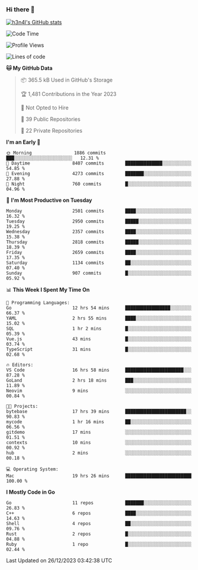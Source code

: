 ### Hi there 👋

[![h3n4l's GitHub stats](https://github-readme-stats.vercel.app/api?username=h3n4l&count_private=true&show_icons=true&theme=radical)](https://github.com/h3n4l/github-readme-stats)

<!--START_SECTION:waka-->
![Code Time](http://img.shields.io/badge/Code%20Time-1%2C813%20hrs%2016%20mins-blue)

![Profile Views](http://img.shields.io/badge/Profile%20Views-1-blue)

![Lines of code](https://img.shields.io/badge/From%20Hello%20World%20I%27ve%20Written-4.0%20million%20lines%20of%20code-blue)

**🐱 My GitHub Data** 

> 📦 365.5 kB Used in GitHub's Storage 
 > 
> 🏆 1,481 Contributions in the Year 2023
 > 
> 🚫 Not Opted to Hire
 > 
> 📜 39 Public Repositories 
 > 
> 🔑 22 Private Repositories 
 > 
**I'm an Early 🐤** 

```text
🌞 Morning                1886 commits        ███░░░░░░░░░░░░░░░░░░░░░░   12.31 % 
🌆 Daytime                8407 commits        ██████████████░░░░░░░░░░░   54.85 % 
🌃 Evening                4273 commits        ███████░░░░░░░░░░░░░░░░░░   27.88 % 
🌙 Night                  760 commits         █░░░░░░░░░░░░░░░░░░░░░░░░   04.96 % 
```
📅 **I'm Most Productive on Tuesday** 

```text
Monday                   2501 commits        ████░░░░░░░░░░░░░░░░░░░░░   16.32 % 
Tuesday                  2950 commits        █████░░░░░░░░░░░░░░░░░░░░   19.25 % 
Wednesday                2357 commits        ████░░░░░░░░░░░░░░░░░░░░░   15.38 % 
Thursday                 2818 commits        █████░░░░░░░░░░░░░░░░░░░░   18.39 % 
Friday                   2659 commits        ████░░░░░░░░░░░░░░░░░░░░░   17.35 % 
Saturday                 1134 commits        ██░░░░░░░░░░░░░░░░░░░░░░░   07.40 % 
Sunday                   907 commits         █░░░░░░░░░░░░░░░░░░░░░░░░   05.92 % 
```


📊 **This Week I Spent My Time On** 

```text
💬 Programming Languages: 
Go                       12 hrs 54 mins      █████████████████░░░░░░░░   66.37 % 
YAML                     2 hrs 55 mins       ████░░░░░░░░░░░░░░░░░░░░░   15.02 % 
SQL                      1 hr 2 mins         █░░░░░░░░░░░░░░░░░░░░░░░░   05.39 % 
Vue.js                   43 mins             █░░░░░░░░░░░░░░░░░░░░░░░░   03.74 % 
TypeScript               31 mins             █░░░░░░░░░░░░░░░░░░░░░░░░   02.68 % 

🔥 Editors: 
VS Code                  16 hrs 58 mins      ██████████████████████░░░   87.28 % 
GoLand                   2 hrs 18 mins       ███░░░░░░░░░░░░░░░░░░░░░░   11.89 % 
Neovim                   9 mins              ░░░░░░░░░░░░░░░░░░░░░░░░░   00.84 % 

🐱‍💻 Projects: 
bytebase                 17 hrs 39 mins      ███████████████████████░░   90.83 % 
mycode                   1 hr 16 mins        ██░░░░░░░░░░░░░░░░░░░░░░░   06.56 % 
gitdemo                  17 mins             ░░░░░░░░░░░░░░░░░░░░░░░░░   01.51 % 
contexts                 10 mins             ░░░░░░░░░░░░░░░░░░░░░░░░░   00.92 % 
hub                      2 mins              ░░░░░░░░░░░░░░░░░░░░░░░░░   00.18 % 

💻 Operating System: 
Mac                      19 hrs 26 mins      █████████████████████████   100.00 % 
```

**I Mostly Code in Go** 

```text
Go                       11 repos            ███████░░░░░░░░░░░░░░░░░░   26.83 % 
C++                      6 repos             ████░░░░░░░░░░░░░░░░░░░░░   14.63 % 
Shell                    4 repos             ██░░░░░░░░░░░░░░░░░░░░░░░   09.76 % 
Rust                     2 repos             █░░░░░░░░░░░░░░░░░░░░░░░░   04.88 % 
Ruby                     1 repo              █░░░░░░░░░░░░░░░░░░░░░░░░   02.44 % 
```




 Last Updated on 26/12/2023 03:42:38 UTC
<!--END_SECTION:waka-->

